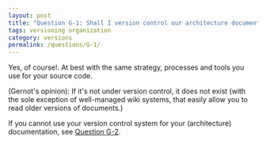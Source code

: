 ```yaml
---
layout: post
title: "Question G-1: Shall I version control our architecture documentation?"
tags: versioning organization
category: versions
permalink: /questions/G-1/
---
```


Yes, of course!. At best with the same strategy, processes and tools you use for your source code.

(Gernot's opinion): If it's not under version control, it does not exist (with the sole exception of well-managed wiki systems, that easily allow you to read older versions of documents.)

If you cannot use your version control system for your
(architecture) documentation, see [Question G-2](/questions/G-2).

